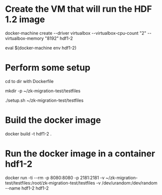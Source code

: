 # Create the VM that will run the HDF 1.2 image
docker-machine create --driver virtualbox --virtualbox-cpu-count "2" --virtualbox-memory "8192" hdf1-2

eval $(docker-machine env hdf1-2)

# Perform some setup
cd to dir with Dockerfile

mkdir -p ~/zk-migration-test/testfiles

./setup.sh ~/zk-migration-test/testfiles

# Build the docker image
docker build -t hdf1-2 .

# Run the docker image in a container **hdf1-2**
docker run -ti --rm -p 8080:8080 -p 2181:2181 -v ~/zk-migration-test/testfiles:/root/zk-migration-test/testfiles -v /dev/urandom:/dev/random --name hdf1-2 hdf1-2
